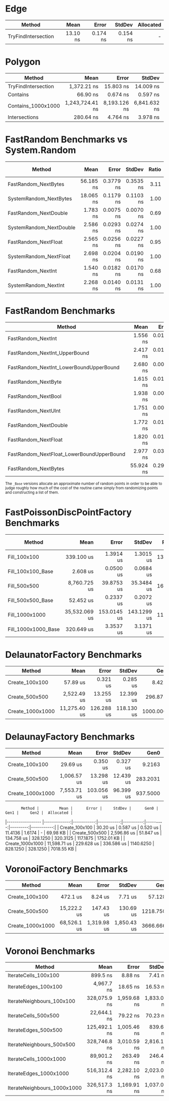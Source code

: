 
# Edge
|              Method |     Mean |    Error |   StdDev | Allocated |
|-------------------- |---------:|---------:|---------:|----------:|
| TryFindIntersection | 13.10 ns | 0.174 ns | 0.154 ns |         - |

# Polygon
|              Method |            Mean |        Error |       StdDev | Allocated |
|-------------------- |----------------:|-------------:|-------------:|----------:|
| TryFindIntersection |     1,372.21 ns |    15.803 ns |    14.009 ns |    1712 B |
|            Contains |        66.90 ns |     0.674 ns |     0.597 ns |         - |
|  Contains_1000x1000 | 1,243,724.41 ns | 8,193.126 ns | 6,841.632 ns |       1 B |
|       Intersections |       280.64 ns |     4.764 ns |     3.978 ns |      88 B |

# FastRandom Benchmarks vs System.Random
|                  Method |      Mean |     Error |    StdDev | Ratio | RatioSD | Allocated | Alloc Ratio |
|------------------------ |----------:|----------:|----------:|------:|--------:|----------:|------------:|
|    FastRandom_NextBytes | 56.185 ns | 0.3779 ns | 0.3535 ns |  3.11 |    0.02 |         - |          NA |
|  SystemRandom_NextBytes | 18.065 ns | 0.1179 ns | 0.1103 ns |  1.00 |    0.00 |         - |          NA |
|   FastRandom_NextDouble |  1.783 ns | 0.0075 ns | 0.0070 ns |  0.69 |    0.01 |         - |          NA |
| SystemRandom_NextDouble |  2.586 ns | 0.0293 ns | 0.0274 ns |  1.00 |    0.00 |         - |          NA |
|    FastRandom_NextFloat |  2.565 ns | 0.0256 ns | 0.0227 ns |  0.95 |    0.01 |         - |          NA |
|  SystemRandom_NextFloat |  2.698 ns | 0.0204 ns | 0.0190 ns |  1.00 |    0.00 |         - |          NA |
|      FastRandom_NextInt |  1.540 ns | 0.0182 ns | 0.0170 ns |  0.68 |    0.01 |         - |          NA |
|    SystemRandom_NextInt |  2.268 ns | 0.0140 ns | 0.0131 ns |  1.00 |    0.00 |         - |          NA |

# FastRandom Benchmarks
|                                    Method |      Mean |     Error |    StdDev | Allocated |
|------------------------------------------ |----------:|----------:|----------:|----------:|
|                        FastRandom_NextInt |  1.556 ns | 0.0188 ns | 0.0167 ns |         - |
|             FastRandom_NextInt_UpperBound |  2.417 ns | 0.0191 ns | 0.0169 ns |         - |
|   FastRandom_NextInt_LowerBoundUpperBound |  2.680 ns | 0.0086 ns | 0.0076 ns |         - |
|                       FastRandom_NextByte |  1.615 ns | 0.0112 ns | 0.0100 ns |         - |
|                       FastRandom_NextBool |  1.938 ns | 0.0076 ns | 0.0072 ns |         - |
|                       FastRandom_NextUInt |  1.751 ns | 0.0099 ns | 0.0088 ns |         - |
|                     FastRandom_NextDouble |  1.772 ns | 0.0104 ns | 0.0097 ns |         - |
|                      FastRandom_NextFloat |  1.820 ns | 0.0174 ns | 0.0136 ns |         - |
| FastRandom_NextFloat_LowerBoundUpperBound |  2.977 ns | 0.0304 ns | 0.0284 ns |         - |
|                      FastRandom_NextBytes | 55.924 ns | 0.2913 ns | 0.2725 ns |         - |

<sub>The `_Base` versions allocate an approximate number of random points in order to be able to judge roughly
how much of the cost of the routine came simply from randomizing points and constructing a list of them.<sub>

# FastPoissonDiscPointFactory Benchmarks
|              Method |          Mean |       Error |      StdDev |  Ratio | RatioSD |  Allocated | Alloc Ratio |
|-------------------- |--------------:|------------:|------------:|-------:|--------:|-----------:|------------:|
|        Fill_100x100 |    339.100 us |   1.3914 us |   1.3015 us | 130.61 |    3.32 |   17.31 KB |        2.11 |
|   Fill_100x100_Base |      2.608 us |   0.0500 us |   0.0684 us |   1.00 |    0.00 |    8.21 KB |        1.00 |
|        Fill_500x500 |  8,760.725 us |  39.8753 us |  35.3484 us | 167.03 |    0.76 |  297.57 KB |        2.32 |
|   Fill_500x500_Base |     52.452 us |   0.2337 us |   0.2072 us |   1.00 |    0.00 |   128.3 KB |        1.00 |
|      Fill_1000x1000 | 35,532.069 us | 153.0145 us | 143.1299 us | 110.82 |    0.97 | 1169.78 KB |        2.28 |
| Fill_1000x1000_Base |    320.649 us |   3.3537 us |   3.1371 us |   1.00 |    0.00 |  512.39 KB |        1.00 |

# DelaunatorFactory Benchmarks
|           Method |         Mean |      Error |     StdDev |      Gen0 |      Gen1 |      Gen2 |  Allocated |
|----------------- |-------------:|-----------:|-----------:|----------:|----------:|----------:|-----------:|
|   Create_100x100 |     57.89 us |   0.321 us |   0.285 us |    8.4229 |    0.3662 |         - |   51.71 KB |
|   Create_500x500 |  2,522.49 us |  13.255 us |  12.399 us |  296.8750 |  296.8750 |  296.8750 | 1193.65 KB |
| Create_1000x1000 | 11,275.40 us | 126.288 us | 118.130 us | 1000.0000 | 1000.0000 | 1000.0000 | 4697.59 KB |

# DelaunayFactory Benchmarks
|           Method |        Mean |      Error |    StdDev |     Gen0 |     Gen1 |     Gen2 |  Allocated |
|----------------- |------------:|-----------:|----------:|---------:|---------:|---------:|-----------:|
|   Create_100x100 |    29.69 us |   0.350 us |  0.327 us |   9.2163 |   1.4038 |        - |   56.73 KB |
|   Create_500x500 | 1,006.57 us |  13.298 us | 12.439 us | 283.2031 | 275.3906 | 164.0625 | 1413.92 KB |
| Create_1000x1000 | 7,553.71 us | 103.056 us | 96.399 us | 937.5000 | 914.0625 | 492.1875 | 5673.65 KB |

           Method |         Mean |      Error |     StdDev |      Gen0 |     Gen1 |     Gen2 |  Allocated |
|----------------- |-------------:|-----------:|-----------:|----------:|---------:|---------:|-----------:|
|   Create_100x100 |     30.20 us |   0.587 us |   0.520 us |   11.4136 |   1.6174 |        - |   69.98 KB |
|   Create_500x500 |  2,596.86 us |  51.847 us | 134.758 us |  328.1250 | 320.3125 | 117.1875 | 1752.01 KB |
| Create_1000x1000 | 11,598.71 us | 229.628 us | 336.586 us | 1140.6250 | 828.1250 | 328.1250 | 7018.55 KB |

# VoronoiFactory Benchmarks
|           Method |        Mean |       Error |      StdDev |      Gen0 |      Gen1 |      Gen2 |   Allocated |
|----------------- |------------:|------------:|------------:|----------:|----------:|----------:|------------:|
|   Create_100x100 |    472.1 us |     8.24 us |     7.71 us |   57.1289 |   14.1602 |         - |   350.22 KB |
|   Create_500x500 | 15,222.2 us |   147.43 us |   130.69 us | 1218.7500 | 1156.2500 |  437.5000 |     6805 KB |
| Create_1000x1000 | 68,526.1 us | 1,319.98 us | 1,850.43 us | 3666.6667 | 2555.5556 | 1000.0000 | 25685.65 KB |

# Voronoi Benchmarks
|                      Method |         Mean |       Error |      StdDev |   Gen0 | Allocated |
|---------------------------- |-------------:|------------:|------------:|-------:|----------:|
|        IterateCells_100x100 |     899.5 ns |     8.88 ns |     7.41 ns | 0.0048 |      32 B |
|        IterateEdges_100x100 |   4,967.7 ns |    18.65 ns |    16.53 ns | 0.0076 |      48 B |
|   IterateNeighbours_100x100 | 328,075.9 ns | 1,959.68 ns | 1,833.09 ns |      - |      56 B |
|        IterateCells_500x500 |  22,644.1 ns |    79.22 ns |    70.23 ns |      - |      32 B |
|        IterateEdges_500x500 | 125,492.1 ns | 1,005.46 ns |   839.61 ns |      - |      48 B |
|   IterateNeighbours_500x500 | 328,746.8 ns | 3,010.59 ns | 2,816.10 ns |      - |      56 B |
|      IterateCells_1000x1000 |  89,901.2 ns |   263.49 ns |   246.47 ns |      - |      32 B |
|      IterateEdges_1000x1000 | 516,312.4 ns | 2,282.10 ns | 2,023.02 ns |      - |      48 B |
| IterateNeighbours_1000x1000 | 326,517.3 ns | 1,169.91 ns | 1,037.09 ns |      - |      56 B |
